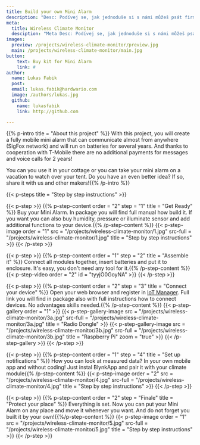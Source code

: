 ```yaml
---
title: Build your own Mini Alarm
description: "Desc: Podívej se, jak jednoduše si s námi můžeš psát firmware pro ARM Cortex M0+"
meta:
  title: Wireless Climate Monitor
  desciption: "Meta Desc: Podívej se, jak jednoduše si s námi můžeš psát firmware pro ARM Cortex M0+"
images:
  preview: /projects/wireless-climate-monitor/preview.jpg
  main: /projects/wireless-climate-monitor/main.jpg
button:
    text: Buy kit for Mini Alarm
    link: #
author:
  name: Lukas Fabik
  post:
  email: lukas.fabik@hardwario.com
  image: /authors/lukas.jpg
  github:
    name: lukasfabik
    link: http://github.com

---
```


{{% p-intro title = "About this project" %}} With this project, you will create a fully mobile mini alarm that can communicate almost from anywhere (SigFox network) and will run on batteries for several years. And thanks to cooperation with T-Mobile there are no additional payments for messages and voice calls for 2 years!

You can you use it in your cottage or you can take your mini alarm on a vacation to watch over your tent. Do you have an even better idea? If so, share it with us and other makers!{{% /p-intro %}}

{{< p-steps title = "Step by step instructions" >}}

{{< p-step >}}
 {{% p-step-content order = "2" step = "1" title = "Get Ready" %}}
 Buy your Mini Alarm. In package you will find full manual how build it. If you want you can also buy humidity, pressure or illuminate sensor and add additional functions to your device.{{% /p-step-content %}}
 {{< p-step-image order = "1" src = "/projects/wireless-climate-monitor/1.jpg" src-full = "/projects/wireless-climate-monitor/1.jpg" title = "Step by step instructions" >}}
{{< /p-step >}}

{{< p-step >}}
 {{% p-step-content order = "1" step = "2" title = "Assemble it" %}}
 Connect all modules together, insert batteries and put it to enclosure. It's easy, you don't need any tool for it.{{% /p-step-content %}}
 {{< p-step-video order = "2" id = "tyyjO0GoyNA" >}}
{{< /p-step >}}

{{< p-step >}}
 {{% p-step-content order = "2" step = "3" title = "Connect your device" %}}
 Open your web browser and register in [IoT Manager](https://iot-manager.cz). Full link you will find in package also with full instructions how to connect devices. No advantages skills needed.{{% /p-step-content %}}
 {{< p-step-gallery order = "1" >}}
  {{< p-step-gallery-image src = "/projects/wireless-climate-monitor/3a.jpg" src-full = "/projects/wireless-climate-monitor/3a.jpg" title = "Radio Dongle" >}}
  {{< p-step-gallery-image src = "/projects/wireless-climate-monitor/3b.jpg" src-full = "/projects/wireless-climate-monitor/3b.jpg" title = "Raspberry Pi" zoom = "true" >}}
 {{< /p-step-gallery >}}
{{< /p-step >}}

{{< p-step >}}
 {{% p-step-content order = "1" step = "4" title = "Set up notifications" %}}
 How you can look at measured data? In your own mobile app and without coding! Just instal BlynkApp and pair it with your climate module{{% /p-step-content %}}
 {{< p-step-image order = "2" src = "/projects/wireless-climate-monitor/4.jpg" src-full = "/projects/wireless-climate-monitor/4.jpg" title = "Step by step instructions" >}}
{{< /p-step >}}

{{< p-step >}}
 {{% p-step-content order = "2" step = "Finale" title = "Protect your place" %}}
 Everything is set. Now you can put your Mini Alarm on any place and move it whenever you want. And do not forget you built it by your own!{{%/p-step-content %}}
 {{< p-step-image order = "1" src = "/projects/wireless-climate-monitor/5.jpg" src-full = "/projects/wireless-climate-monitor/5.jpg" title = "Step by step instructions" >}}
{{< /p-step >}}

